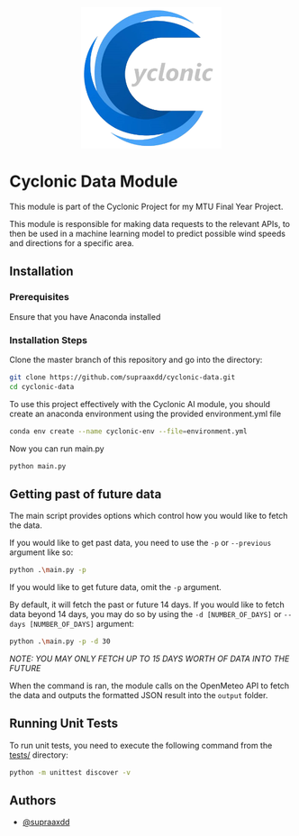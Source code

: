 <div align="center">
    <img width="250" height="250" src="./assets/Cyclonic_Logo.png">
</div>

# Cyclonic Data Module
This module is part of the Cyclonic Project for my MTU Final Year Project.

This module is responsible for making data requests to the relevant APIs, to then be used in a machine learning model to predict possible wind speeds and directions for a specific area.


## Installation

### Prerequisites
Ensure that you have Anaconda installed

### Installation Steps
Clone the master branch of this repository and go into the directory:

```bash
git clone https://github.com/supraaxdd/cyclonic-data.git
cd cyclonic-data
```

To use this project effectively with the Cyclonic AI module, you should create an anaconda environment using the provided environment.yml file

```bash
conda env create --name cyclonic-env --file=environment.yml
```

Now you can run main.py

```bash
python main.py
```

## Getting past of future data
The main script provides options which control how you would like to fetch the data.

If you would like to get past data, you need to use the `-p` or `--previous` argument like so:

```bash
python .\main.py -p
```

If you would like to get future data, omit the `-p` argument.


By default, it will fetch the past or future 14 days. If you would like to fetch data beyond 14 days, you may do so by using the `-d [NUMBER_OF_DAYS]` or `--days [NUMBER_OF_DAYS]` argument:

```bash
python .\main.py -p -d 30
```

*NOTE: YOU MAY ONLY FETCH UP TO 15 DAYS WORTH OF DATA INTO THE FUTURE*

When the command is ran, the module calls on the OpenMeteo API to fetch the data and outputs the formatted JSON result into the `output` folder.

## Running Unit Tests

To run unit tests, you need to execute the following command from the [tests/](./tests/) directory:

```bash
python -m unittest discover -v
```


## Authors

- [@supraaxdd](https://www.github.com/supraaxdd)

